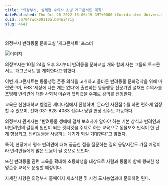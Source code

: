 ```yaml
---
title: "의정부시, 설채현 수의사 초빙 개그콘서트 개최"
datePublished: Thu Oct 20 2022 15:06:19 GMT+0000 (Coordinated Universal Time)
cuid: cm704rwck00110alb04ni4riy
slug: 4641

---
```



의정부시 반려동물 문화교실 '개그콘서트' 포스터

![이미지](https://cdn.hashnode.com/res/hashnode/image/upload/v1739257105364/af336119-2cc0-435f-b869-818ee6d732d8.jpeg)

의정부시는 10월 24일 오후 3시부터 반려동물 문화교실 개와 함께 사는 그들의 토크콘서트 ‘개그콘서트’를 개최한다고 밝혔다.

이번 개그콘서트는 동물생명 존중 의식을 고취하고 올바른 반려동물 문화정착을 위해 마련됐으며, EBS ‘세상에 나쁜 개는 없다’에 출연하는 동물행동 전문가인 설채현 수의사를 초빙해 반려견에 대한 사회적 이슈와 펫티켓을 주제로 강의를 진행한다.

교육은 신한대학교 벧엘관 세미나실에서 진행하며, 온라인 사전접수를 하면 편하게 입장할 수 있으며, 전화 031-828-4083 접수나 당일 현장 접수도 가능하다.

의정부시 관계자는 "반려동물 생애에 걸쳐 보호자가 알아야 하는 기본 상식과 반려인과 비반려인의 갈등의 원인이 되는 펫티켓을 주제로 하는 교육으로 동물보호 인식이 한 단계 향상되고, 반려동물을 사랑하는 계기가 되길 기대한다"고 밝혔다.

특히, 현장에서 평소 반려견에 대해 궁금한 점을 질문하는 질의 응답시간도 가질 예정이라 반려인들에게 많은 도움이 될 것으로 보인다.

또한 반려동물 관련 교육을 확대해 초등학생을 대상으로 사람과 동물이 함께 행복한 생명존중 교육도 운영할 예정이다.

자세한 사항은 의정부시 홈페이지 새소식란 및 시청 도시농업과에 문의하면 된다.